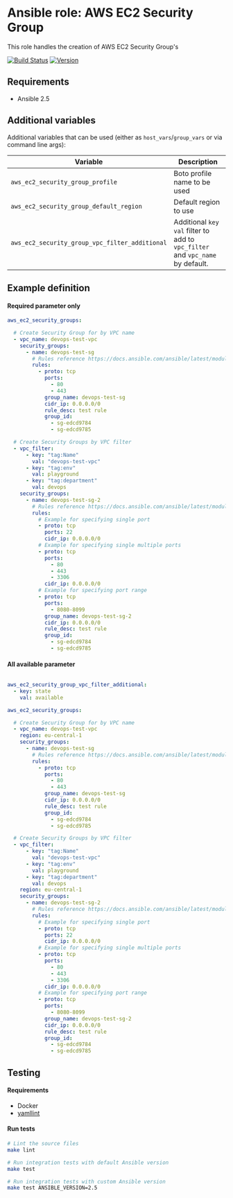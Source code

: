# Ansible role: AWS EC2 Security Group

This role handles the creation of AWS EC2 Security Group's

[![Build Status](https://travis-ci.org/Flaconi/ansible-role-aws-ec2-security-group.svg?branch=master)](https://travis-ci.org/Flaconi/ansible-role-aws-ec2-security-group)
[![Version](https://img.shields.io/github/tag/Flaconi/ansible-role-aws-ec2-security-group.svg)](https://github.com/Flaconi/ansible-role-aws-ec2-security-group/tags)

## Requirements

* Ansible 2.5


## Additional variables

Additional variables that can be used (either as `host_vars`/`group_vars` or via command line args):

| Variable                                            | Description                  |
|-----------------------------------------------------|------------------------------|
| `aws_ec2_security_group_profile`                    | Boto profile name to be used |
| `aws_ec2_security_group_default_region`             | Default region to use        |
| `aws_ec2_security_group_vpc_filter_additional`      | Additional `key` `val` filter to add to `vpc_filter` and `vpc_name` by default. |


## Example definition

#### Required parameter only

```yml
aws_ec2_security_groups:

  # Create Security Group for by VPC name
  - vpc_name: devops-test-vpc
    security_groups:
      - name: devops-test-sg
        # Rules reference https://docs.ansible.com/ansible/latest/modules/ec2_group_module.html#parameter-rules
        rules:
          - proto: tcp
            ports:
              - 80
              - 443
            group_name: devops-test-sg
            cidr_ip: 0.0.0.0/0
            rule_desc: test rule
            group_id:
              - sg-edcd9784
              - sg-edcd9785

  # Create Security Groups by VPC filter
  - vpc_filter:
      - key: "tag:Name"
        val: "devops-test-vpc"
      - key: "tag:env"
        val: playground
      - key: "tag:department"
        val: devops
    security_groups:
      - name: devops-test-sg-2
        # Rules reference https://docs.ansible.com/ansible/latest/modules/ec2_group_module.html#parameter-rules
        rules:
          # Example for specifying single port
          - proto: tcp
            ports: 22
            cidr_ip: 0.0.0.0/0
          # Example for specifying single multiple ports
          - proto: tcp
            ports:
              - 80
              - 443
              - 3306
            cidr_ip: 0.0.0.0/0
          # Example for specifying port range
          - proto: tcp
            ports:
              - 8080-8099
            group_name: devops-test-sg-2
            cidr_ip: 0.0.0.0/0
            rule_desc: test rule
            group_id:
              - sg-edcd9784
              - sg-edcd9785
```

#### All available parameter
```yml

aws_ec2_security_group_vpc_filter_additional:
  - key: state
    val: available

aws_ec2_security_groups:

  # Create Security Group for by VPC name
  - vpc_name: devops-test-vpc
    region: eu-central-1
    security_groups:
      - name: devops-test-sg
        # Rules reference https://docs.ansible.com/ansible/latest/modules/ec2_group_module.html#parameter-rules
        rules:
          - proto: tcp
            ports:
              - 80
              - 443
            group_name: devops-test-sg
            cidr_ip: 0.0.0.0/0
            rule_desc: test rule
            group_id:
              - sg-edcd9784
              - sg-edcd9785

  # Create Security Groups by VPC filter
  - vpc_filter:
      - key: "tag:Name"
        val: "devops-test-vpc"
      - key: "tag:env"
        val: playground
      - key: "tag:department"
        val: devops
    region: eu-central-1
    security_groups:
      - name: devops-test-sg-2
        # Rules reference https://docs.ansible.com/ansible/latest/modules/ec2_group_module.html#parameter-rules
        rules:
          # Example for specifying single port
          - proto: tcp
            ports: 22
            cidr_ip: 0.0.0.0/0
          # Example for specifying single multiple ports
          - proto: tcp
            ports:
              - 80
              - 443
              - 3306
            cidr_ip: 0.0.0.0/0
          # Example for specifying port range
          - proto: tcp
            ports:
              - 8080-8099
            group_name: devops-test-sg-2
            cidr_ip: 0.0.0.0/0
            rule_desc: test rule
            group_id:
              - sg-edcd9784
              - sg-edcd9785
```

## Testing

#### Requirements

* Docker
* [yamllint](https://github.com/adrienverge/yamllint)

#### Run tests

```bash
# Lint the source files
make lint

# Run integration tests with default Ansible version
make test

# Run integration tests with custom Ansible version
make test ANSIBLE_VERSION=2.5
```
